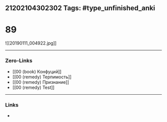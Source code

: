 21202104302302
Tags: #type_unfinished_anki 
---
# 89

![[20190111_004922.jpg]]

---
### Zero-Links
- [[00 (book) Конфуций]]
- [[00 (remedy) Терпимость]]
- [[00 (remedy) Признание]]
- [[00 (remedy) Test]]
---	
### Links
-